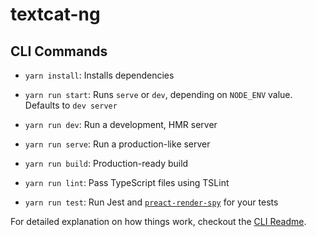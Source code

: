# textcat-ng

## CLI Commands
*   `yarn install`: Installs dependencies

*   `yarn run start`: Runs `serve` or `dev`, depending on `NODE_ENV` value. Defaults to `dev server`

*   `yarn run dev`: Run a development, HMR server

*   `yarn run serve`: Run a production-like server

*   `yarn run build`: Production-ready build

*   `yarn run lint`: Pass TypeScript files using TSLint

*   `yarn run test`: Run Jest and [`preact-render-spy`](https://github.com/mzgoddard/preact-render-spy) for your tests


For detailed explanation on how things work, checkout the [CLI Readme](https://github.com/developit/preact-cli/blob/master/README.md).
